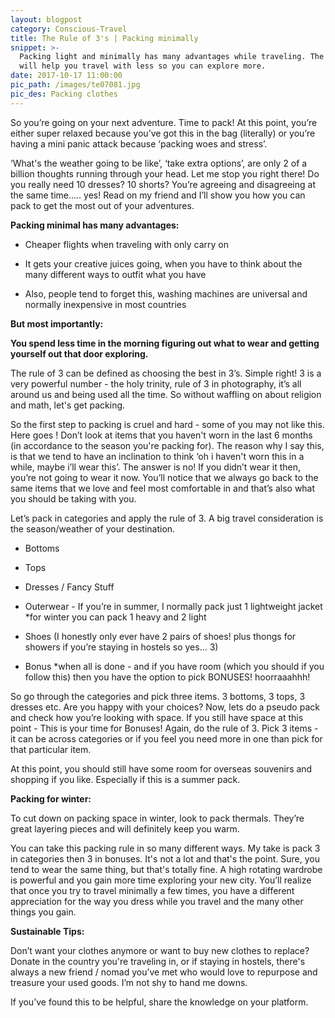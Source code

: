 ```yaml
---
layout: blogpost
category: Conscious-Travel
title: The Rule of 3's | Packing minimally
snippet: >-
  Packing light and minimally has many advantages while traveling. The rule of 3
  will help you travel with less so you can explore more.
date: 2017-10-17 11:00:00
pic_path: /images/te07081.jpg
pic_des: Packing clothes
---
```



So you’re going on your next adventure. Time to pack! At this point, you’re either super relaxed because you’ve got this in the bag (literally) or you’re having a mini panic attack because ‘packing woes and stress’.

‘What's the weather going to be like’, ‘take extra options’, are only 2 of a billion thoughts running through your head. Let me stop you right there! Do you really need 10 dresses? 10 shorts? You’re agreeing and disagreeing at the same time….. yes! Read on my friend and I’ll show you how you can pack to get the most out of your adventures.

**Packing minimal has many advantages:**

* Cheaper flights when traveling with only carry on

* It gets your creative juices going, when you have to think about the many different ways to outfit what you have&nbsp;

* Also, people tend to forget this, washing machines are universal and normally inexpensive in most countries

**But most importantly:**

**You spend less time in the morning figuring out what to wear and getting yourself out that door exploring.**

The rule of 3 can be defined as choosing the best in 3’s. Simple right! 3 is a very powerful number - the holy trinity, rule of 3 in photography, it’s all around us and being used all the time. So without waffling on about religion and math, let's get packing.

So the first step to packing is cruel and hard - some of you may not like this. Here goes ! Don’t look at items that you haven't worn in the last 6 months (in accordance to the season you're packing for). The reason why I say this, is that we tend to have an inclination to think ‘oh i haven't worn this in a while, maybe i’ll wear this’. The answer is no! If you didn’t wear it then, you’re not going to wear it now. You’ll notice that we always go back to the same items that we love and feel most comfortable in and that’s also what you should be taking with you.

Let’s pack in categories and apply the rule of 3. A big travel consideration is the season/weather of your destination.

* Bottoms&nbsp;

* Tops

* Dresses / Fancy Stuff&nbsp;

* Outerwear - If you’re in summer, I normally pack just 1 lightweight jacket \*for winter you can pack 1 heavy and 2 light
* Shoes (I honestly only ever have 2 pairs of shoes! plus thongs for showers if you’re staying in hostels so yes… 3)

* Bonus \*when all is done - and if you have room (which you should if you follow this) then you have the option to pick BONUSES! hoorraaahhh!

So go through the categories and pick three items. 3 bottoms, 3 tops, 3 dresses etc. Are you happy with your choices? Now, lets do a pseudo pack and check how you’re looking with space. If you still have space at this point - This is your time for Bonuses! Again, do the rule of 3. Pick 3 items - it can be across categories or if you feel you need more in one than pick for that particular item.

At this point, you should still have some room for overseas souvenirs and shopping if you like. Especially if this is a summer pack.

**Packing for winter:**

To cut down on packing space in winter, look to pack thermals. They’re great layering pieces and will definitely keep you warm.

You can take this packing rule in so many different ways. My take is pack 3 in categories then 3 in bonuses. It's not a lot and that's the point. Sure, you tend to wear the same thing, but that's totally fine. A high rotating wardrobe is powerful and you gain more time exploring your new city. You’ll realize that once you try to travel minimally a few times, you have a different appreciation for the way you dress while you travel and the many other things you gain.

**Sustainable Tips:**

Don’t want your clothes anymore or want to buy new clothes to replace? Donate in the country you're traveling in, or if staying in hostels, there's always a new friend / nomad you’ve met who would love to repurpose and treasure your used goods. I’m not shy to hand me downs.

If you’ve found this to be helpful, share the knowledge on your platform.